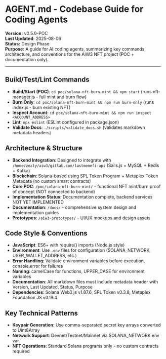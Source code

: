 # AGENT.md - Codebase Guide for Coding Agents

<!-- Document Metadata -->
**Version:** v0.5.0-POC  
**Last Updated:** 2025-08-06  
**Status:** Design Phase  
**Purpose:** A guide for AI coding agents, summarizing key commands, architecture, and conventions for the AIW3 NFT project (POC + documentation only).

---

## Build/Test/Lint Commands
- **Build/Start (POC)**: `cd poc/solana-nft-burn-mint && npm start` (runs nft-manager.js - full mint and burn flow)
- **Burn Only**: `cd poc/solana-nft-burn-mint && npm run burn-only` (runs index.js - burn existing NFT)
- **Inspect Account**: `cd poc/solana-nft-burn-mint && npm run inspect <ACCOUNT_ADDRESS>`
- **Lint**: `npx eslint` (ESLint configured in package.json)
- **Validate Docs**: `./scripts/validate_docs.sh` (validates markdown metadata headers)

## Architecture & Structure
- **Backend Integration**: Designed to integrate with `/home/zealy/aiw3/gitlab.com/lastmemefi-api` (Sails.js + MySQL + Redis + Kafka)
- **Blockchain**: Solana-based using SPL Token Program + Metaplex Token Metadata (no custom smart contracts)
- **Core POC**: `/poc/solana-nft-burn-mint/` - functional NFT mint/burn proof of concept (NOT connected to backend)
- **Implementation Status**: Documentation complete, backend services NOT YET IMPLEMENTED
- **Documentation**: `/docs/` - comprehensive system design and implementation guides
- **Prototypes**: `/aiw3-prototypes/` - UI/UX mockups and design assets

## Code Style & Conventions
- **JavaScript**: ES6+ with require() imports (Node.js style)
- **Environment**: Use `.env` files for configuration (SOLANA_NETWORK, USER_WALLET_ADDRESS, etc.)
- **Error Handling**: Validate environment variables before execution, console.error for failures
- **Naming**: camelCase for functions, UPPER_CASE for environment variables
- **Documentation**: All markdown files must include metadata header with Version, Last Updated, Status, Purpose
- **Dependencies**: Solana Web3.js v1.87.6, SPL Token v0.3.8, Metaplex Foundation JS v0.19.4

## Key Technical Patterns
- **Keypair Generation**: Use comma-separated secret key arrays converted to Uint8Array
- **Network Support**: Devnet/Testnet/Mainnet via SOLANA_NETWORK env var
- **NFT Operations**: Standard Solana programs only - no custom contracts required
